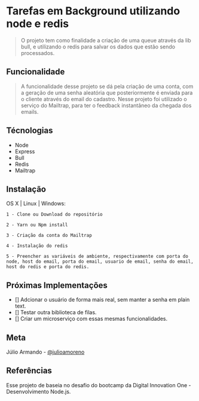 # Tarefas em Background utilizando node e redis

> O projeto tem como finalidade a criação de uma queue através da lib
> bull, e utilizando o redis para salvar os dados que estão sendo
> processados.

## Funcionalidade

> A funcionalidade desse projeto se dá pela criação de uma conta, com
> a geração de uma senha aleatória que posteriormente é enviada para o
> cliente através do email do cadastro. Nesse projeto foi utilizado o
> serviço do Mailtrap, para ter o feedback instantâneo da chegada dos
> emails.

## Técnologias

- Node
- Express
- Bull
- Redis
- Mailtrap

## Instalação

OS X | Linux | Windows:

```
1 - Clone ou Download do repositório

2 - Yarn ou Npm install

3 - Criação da conta do Mailtrap

4 - Instalação do redis

5 - Preencher as variáveis de ambiente, respectivamente com porta do node, host do email, porta do email, usuario de email, senha do email, host do redis e porta do redis.
```

## Próximas Implementações

- [] Adcionar o usuário de forma mais real, sem manter a senha em
  plain text.
- [] Testar outra biblioteca de filas.
- [] Criar um microserviço com essas mesmas funcionalidades.

## Meta

Júlio Armando -
[@julioamoreno](https://www.linkedin.com/in/julioamoreno/)

## Referências

Esse projeto de baseia no desafio do bootcamp da Digital Innovation
One - Desenvolvimento Node.js.
